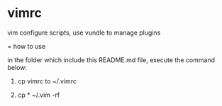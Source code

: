 # vimrc
vim configure scripts, use vundle to manage plugins

= how to use

in the folder which include this README.md file, execute the command below:

1. cp vimrc to ~/.vimrc

2. cp * ~/.vim -rf



